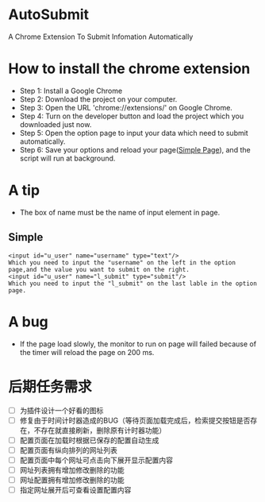 # AutoSubmit
A Chrome Extension To Submit Infomation Automatically
# How to install the chrome extension
- Step 1:
Install a Google Chrome
- Step 2:
Download the project on your computer.
- Step 3:
Open the URL 'chrome://extensions/' on Google Chrome.
- Step 4:
Turn on the developer button and load the project which you downloaded just now.
- Step 5:
Open the option page to input your data which need to submit automatically.
- Step 6:
Save your options and reload your page([Simple Page](https://github.com/login)), and the script will run at background.

# A tip
- The box of name must be the name of input element in page.
## Simple
```
<input id="u_user" name="username" type="text"/>
Which you need to input the "username" on the left in the option page,and the value you want to submit on the right.
<input id="u_user" name="l_submit" type="submit"/>
Which you need to input the "l_submit" on the last lable in the option page.
```

# A bug
- If the page load slowly, the monitor to run on page will failed because of the timer will reload the page on 200 ms.

# 后期任务需求
- [ ] 为插件设计一个好看的图标
- [ ] 修复由于时间计时器造成的BUG（等待页面加载完成后，检索提交按钮是否存在，不存在就直接刷新，删除原有计时器功能）
- [ ] 配置页面在加载时根据已保存的配置自动生成
- [ ] 配置页面有纵向排列的网址列表
- [ ] 配置页面中每个网址可点击向下展开显示配置内容
- [ ] 网址列表拥有增加修改删除的功能
- [ ] 网址配置拥有增加修改删除的功能
- [ ] 指定网址展开后可查看设置配置内容
